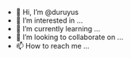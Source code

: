 - 👋 Hi, I’m @duruyus
- 👀 I’m interested in ...
- 🌱 I’m currently learning ...
- 💞️ I’m looking to collaborate on ...
- 📫 How to reach me ...

<!---
duruyus/duruyus is a ✨ special ✨ repository because its `README.md` (this file) appears on your GitHub profile.
You can click the Preview link to take a look at your changes.
--->
